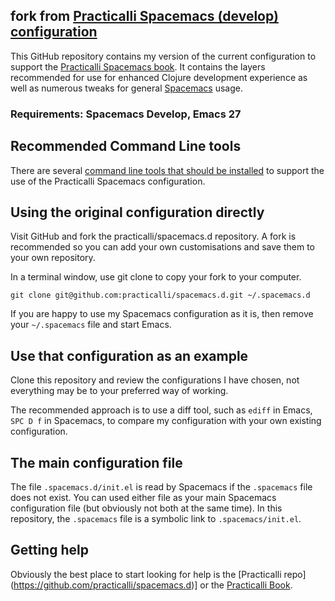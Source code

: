 ## fork from [Practicalli Spacemacs (develop) configuration](https://github.com/practicalli/spacemacs.d)
This GitHub repository contains my version of the current configuration to support the [Practicalli Spacemacs book](https://practicalli.github.io/spacemacs).  It contains the layers recommended for use for enhanced Clojure development experience as well as numerous tweaks for general [Spacemacs](https://github.com/syl20bnr/spacemacs/) usage.  

### Requirements: Spacemacs Develop, Emacs 27 

## Recommended Command Line tools
There are several [command line tools that should be installed](https://practicalli.github.io/spacemacs/before-you-start/recommended-command-line-tools.html) to support the use of the Practicalli Spacemacs configuration.

## Using the original configuration directly
Visit GitHub and fork the practicalli/spacemacs.d repository.  A fork is recommended so you can add your own customisations and save them to your own repository.

In a terminal window, use git clone to copy your fork to your computer.

```git clone git@github.com:practicalli/spacemacs.d.git ~/.spacemacs.d```

If you are happy to use my Spacemacs configuration as it is, then remove your `~/.spacemacs` file and start Emacs.

## Use that configuration as an example
Clone this repository and review the configurations I have chosen, not everything may be to your preferred way of working.

The recommended approach is to use a diff tool, such as `ediff` in Emacs, `SPC D f` in Spacemacs, to compare my configuration with your own existing configuration.

## The main configuration file
The file `.spacemacs.d/init.el` is read by Spacemacs if the `.spacemacs` file does not exist.  You can used either file as your main Spacemacs configuration file (but obviously not both at the same time).  In this repository, the `.spacemacs` file is a symbolic link to `.spacemacs/init.el`.

## Getting help
Obviously the best place to start looking for help is the [Practicalli repo] (https://github.com/practicalli/spacemacs.d)] or the [Practicalli Book](https://practicalli.github.io/spacemacs).

